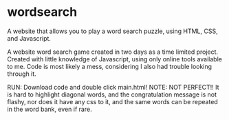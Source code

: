 # wordsearch
A website that allows you to play a word search puzzle, using HTML, CSS, and Javascript. 

A website word search game created in two days as a time limited project. 
Created with little knowledge of Javascript, using only online tools available to me.
Code is most likely a mess, considering I also had trouble looking through it.  

RUN: Download code and double click main.html!
NOTE: NOT PERFECT!! It is hard to highlight diagonal words, and the congratulation message is not flashy, nor does it have any css to it, and the same words can be repeated in the word bank, even if rare. 
